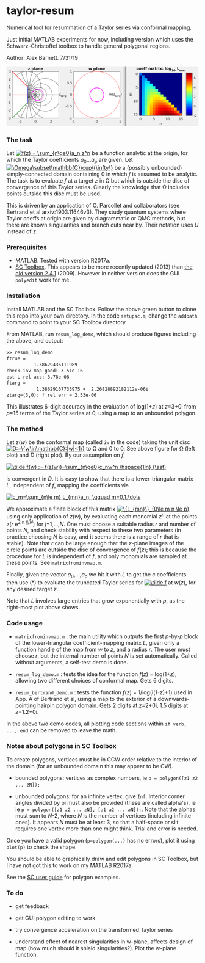 # taylor-resum

Numerical tool for resummation of a Taylor series via conformal mapping.

Just initial MATLAB experiments for now, including version which uses
the Schwarz-Christoffel toolbox to handle general polygonal regions.

Author: Alex Barnett. 7/31/19

![resum_log_demo image](images/log_demo.png)


### The task

Let
<a href="https://www.codecogs.com/eqnedit.php?latex=\inline&space;f(z)&space;=&space;\sum_{n\ge0}a_n&space;z^n" target="_blank"><img src="https://latex.codecogs.com/gif.latex?\inline&space;f(z)&space;=&space;\sum_{n\ge0}a_n&space;z^n" title="f(z) = \sum_{n\ge0}a_n z^n" /></a>
be a function analytic at the origin, for which the Taylor coefficients
_a_<sub>0</sub>..._a_<sub>_p_</sub> are given.
Let
<a href="https://www.codecogs.com/eqnedit.php?latex=\inline&space;\Omega\subset\mathbb{C}\cup\{\infty\}" target="_blank"><img src="https://latex.codecogs.com/gif.latex?\inline&space;\Omega\subset\mathbb{C}\cup\{\infty\}" title="\Omega\subset\mathbb{C}\cup\{\infty\}" /></a>
be a (possibly unbounded) simply-connected domain containing 0
in which _f_ is assumed to be analytic.
The task is to evaluate _f_ at a target _z_ in &Omega; but which is
outside the disc of convergence of this Taylor series.
Clearly the knowledge that &Omega; includes points outside this disc
must be used.

This is driven by an application of O. Parcollet and collaborators
(see Bertrand et al arxiv:1903.11646v3).
They study quantum systems where Taylor coeffs at origin
are given by diagrammatic or QMC methods, but there are known singularities
and branch cuts near by. Their notation uses _U_ instead of _z_.


### Prerequisites

* MATLAB. Tested with version R2017a.
* [SC Toolbox](https://github.com/tobydriscoll/sc-toolbox).
This appears to be more recently updated (2013) than
[the old version 2.4.1](http://www.math.udel.edu/~driscoll/SC/) (2009).
However in neither version does the GUI `polyedit` work for me.

### Installation

Install MATLAB and the SC Toolbox.
Follow the above green button to clone this repo into your own directory.
In the code `setupsc.m`, change the `addpath` command to point to your
SC Toolbox directory.

From MATLAB, run `resum_log_demo`, which should produce figures including the above, and output:

```
>> resum_log_demo
ftrue =
          1.38629436111989
check inv map good: 3.51e-16
est L rel acc: 3.78e-08
ftarg =
           1.38629167735975 +  2.26828892182112e-06i
ztarg=(3,0): f rel err = 2.53e-06
```

This illustrates 6-digit accuracy in the evaluation of log(1+_z_) at
_z_=3+0i from _p_=15 terms of the Taylor series at 0, using a map to
an unbounded polygon.


### The method

Let _z_(_w_) be the conformal map (called `iw` in the code) taking the unit disc
<a href="https://www.codecogs.com/eqnedit.php?latex=\inline&space;D:=\{w\in\mathbb{C}:|w|<1\}" target="_blank"><img src="https://latex.codecogs.com/gif.latex?\inline&space;D:=\{w\in\mathbb{C}:|w|<1\}" title="D:=\{w\in\mathbb{C}:|w|<1\}" /></a>
to &Omega; and 0 to 0.
See above figure for &Omega; (left plot) and _D_ (right plot).
By our assumption on _f_,

<a href="https://www.codecogs.com/eqnedit.php?latex=\tilde&space;f(w)&space;:=&space;f(z(w))=\sum_{n\ge0}c_nw^n&space;\hspace{1in}&space;(\ast)" target="_blank"><img src="https://latex.codecogs.com/gif.latex?\tilde&space;f(w)&space;:=&space;f(z(w))=\sum_{n\ge0}c_nw^n&space;\hspace{1in}&space;(\ast)" title="\tilde f(w) := f(z(w))=\sum_{n\ge0}c_nw^n \hspace{1in} (\ast)" /></a>

is convergent in _D_.
It is easy to show that there is a lower-triangular matrix _L_,
independent of _f_, mapping the coefficients via

<a href="https://www.codecogs.com/eqnedit.php?latex=c_m=\sum_{n\le&space;m}&space;L_{mn}a_n,&space;\qquad&space;m=0,1,\dots" target="_blank"><img src="https://latex.codecogs.com/gif.latex?c_m=\sum_{n\le&space;m}&space;L_{mn}a_n,&space;\qquad&space;m=0,1,\dots" title="c_m=\sum_{n\le m} L_{mn}a_n, \qquad m=0,1,\dots" /></a>

We approximate a finite block of this matrix 
<a href="https://www.codecogs.com/eqnedit.php?latex=\inline&space;\{L_{mn}\}_{0\le&space;m,n&space;\le&space;p}" target="_blank"><img src="https://latex.codecogs.com/gif.latex?\inline&space;\{L_{mn}\}_{0\le&space;m,n&space;\le&space;p}" title="\{L_{mn}\}_{0\le m,n \le p}" /></a>
using only application of _z_(_w_), by evaluating each monomial
_z_<sup>_n_</sup> at the points _z_(_r_ e<sup>2 &pi; _ij/N_</sup>)
for _j_=1,...,_N_.
One must choose a suitable radius _r_ and number of points _N_, and check
stability with respect to these two parameters (in practice choosing
_N_ is easy, and it seems there is a range of _r_ that is stable).
Note that _r_ can be large enough that the _z_-plane images of the circle points
are outside the disc of convergence of _f_(_z_); this is because
the procedure for _L_ is independent of _f_, and
only monomials are sampled at these points.
See `matrixfrominvmap.m`.

Finally, given the vector _a_<sub>0</sub>,...,_a_<sub>p</sub>
we hit it with _L_ to get the _c_ coefficients
then use (*) to evaluate the truncated Taylor series for 
<a href="https://www.codecogs.com/eqnedit.php?latex=\inline&space;\tilde&space;f" target="_blank"><img src="https://latex.codecogs.com/gif.latex?\inline&space;\tilde&space;f" title="\tilde f" /></a> at _w_(_z_), for any desired
target _z_.

Note that _L_ involves large entries that grow exponentially with _p_,
as the right-most plot above shows.


### Code usage

* `matrixfrominvmap.m` : the main utility which outputs the first _p_-by-_p_ block of the lower-triangular coefficient-mapping matrix _L_, given only a function handle of the map from _w_ to _z_, and a radius _r_. The user must choose _r_, but the internal number of points _N_ is set automatically. Called without arguments, a self-test demo is done.

* `resum_log_demo.m` : tests the idea for the function _f_(_z_) = log(1+_z_), allowing two different choices of conformal map. Gets 6 digits.

* `resum_bertrand_demo.m` : tests the function _f_(_z_) = 1/log(i(1-_z_)+1)
used in App. A of Bertrand et al,
using a map to the exterior of a downwards-pointing hairpin polygon domain.
Gets 2 digits at _z_=2+0i, 1.5 digits at _z_=1.2+0i.

In the above two demo codes, all plotting code sections within `if verb, ..., end` can be removed to leave the math.



### Notes about polygons in SC Toolbox

To create polygons, vertices must be in CCW order relative to the interior of the domain (for an unbounded domain this may appear to be CW).

* bounded polygons: vertices as complex numbers, ie `p = polygon([z1 z2 ... zN]);`

* unbounded polygons: for an infinite vertex, give `Inf`.
Interior corner angles divided by pi must also be provided
(these are called alpha's), ie
ie `p = polygon([z1 z2 ... zN], [a1 a2 ... aN]);`. Note that the alphas must
sum to _N_-2, where _N_ is the number of vertices (including infinite ones).
It appears _N_ must be at least 3, so that a half-space or slit
requires one vertex more than one might think. Trial and error is needed.

Once you have a valid polygon (`p=polygon(...)` has no errors), plot it
using `plot(p)` to check the shape.

You should be able to graphically draw and edit polygons in SC Toolbox, but I have not got this to work on my MATLAB R2017a.

See the [SC user guide](http://www.math.udel.edu/~driscoll/SC/guide.pdf)
for polygon examples.


### To do

* get feedback

* get GUI polygon editing to work

* try convergence acceleration on the transformed Taylor series

* understand effect of nearest singularities in w-plane, affects design of map (how much should it shield singularities?). Plot the w-plane function.
